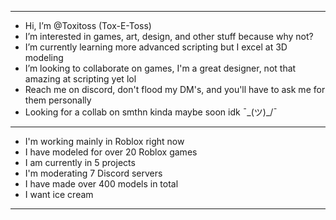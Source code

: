 ------------------------------------------------------------------------------------------------
-  Hi, I’m @Toxitoss (Tox-E-Toss)
- I’m interested in games, art, design, and other stuff because why not?
- I’m currently learning more advanced scripting but I excel at 3D modeling
- I’m looking to collaborate on games, I'm a great designer, not that amazing at scripting yet lol
- Reach me on discord, don't flood my DM's, and you'll have to ask me for them personally
- Looking for a collab on smthn kinda maybe soon idk ¯\_(ツ)_/¯
- ----------------------------------------------------------------------------------------------
-  I'm working mainly in Roblox right now
- I have modeled for over 20 Roblox games
- I am currently in 5 projects
- I'm moderating 7 Discord servers
- I have made over 400 models in total
- I want ice cream
- ----------------------------------------------------------------------------------------------
